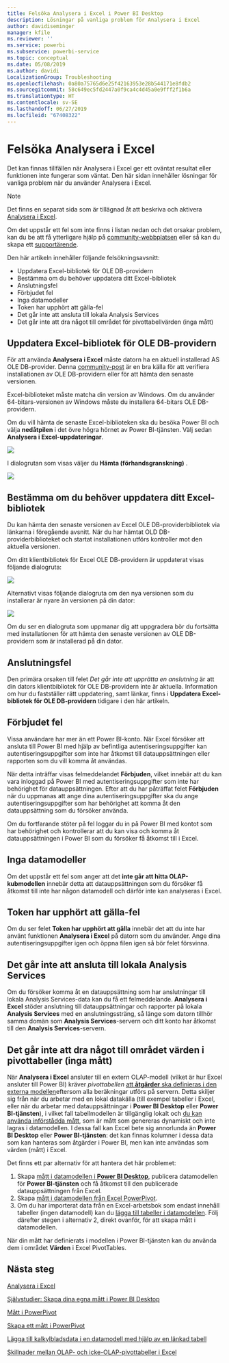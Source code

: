 ```yaml
---
title: Felsöka Analysera i Excel i Power BI Desktop
description: Lösningar på vanliga problem för Analysera i Excel
author: davidiseminger
manager: kfile
ms.reviewer: ''
ms.service: powerbi
ms.subservice: powerbi-service
ms.topic: conceptual
ms.date: 05/08/2019
ms.author: davidi
LocalizationGroup: Troubleshooting
ms.openlocfilehash: 0a80a75765d6e25f42163953e28b544171e8fdb2
ms.sourcegitcommit: 58c649ec5fd2447a0f9ca4c4d45a0e9fff2f1b6a
ms.translationtype: HT
ms.contentlocale: sv-SE
ms.lasthandoff: 06/27/2019
ms.locfileid: "67408322"
---
```

# <a name="troubleshooting-analyze-in-excel"></a>Felsöka Analysera i Excel

Det kan finnas tillfällen när Analysera i Excel ger ett oväntat resultat eller funktionen inte fungerar som väntat. Den här sidan innehåller lösningar för vanliga problem när du använder Analysera i Excel.

> [!NOTE]
> Det finns en separat sida som är tillägnad åt att beskriva och aktivera [Analysera i Excel](service-analyze-in-excel.md).
> 
> Om det uppstår ett fel som inte finns i listan nedan och det orsakar problem, kan du be att få ytterligare hjälp på [community-webbplatsen](http://community.powerbi.com/) eller så kan du skapa ett [supportärende](https://powerbi.microsoft.com/support/).
> 
> 

Den här artikeln innehåller följande felsökningsavsnitt:

* Uppdatera Excel-bibliotek för OLE DB-providern
* Bestämma om du behöver uppdatera ditt Excel-bibliotek
* Anslutningsfel
* Förbjudet fel
* Inga datamodeller
* Token har upphört att gälla-fel
* Det går inte att ansluta till lokala Analysis Services
* Det går inte att dra något till området för pivottabellvärden (inga mått)

## <a name="update-excel-libraries-for-the-ole-db-provider"></a>Uppdatera Excel-bibliotek för OLE DB-providern
För att använda **Analysera i Excel** måste datorn ha en aktuell installerad AS OLE DB-provider. Denna [community-post](http://community.powerbi.com/t5/Service/Analyze-in-Excel-Initialization-of-the-data-source-failed/m-p/30837#M8081) är en bra källa för att verifiera installationen av OLE DB-providern eller för att hämta den senaste versionen.

Excel-biblioteket måste matcha din version av Windows. Om du använder 64-bitars-versionen av Windows måste du installera 64-bitars OLE DB-providern.

Om du vill hämta de senaste Excel-biblioteken ska du besöka Power BI och välja **nedåtpilen** i det övre högra hörnet av Power BI-tjänsten. Välj sedan **Analysera i Excel-uppdateringar**.

![](media/desktop-troubleshooting-analyze-in-excel/tshoot-analyze-excel_1.png)

I dialogrutan som visas väljer du **Hämta (förhandsgranskning)** .

![](media/desktop-troubleshooting-analyze-in-excel/tshoot-analyze-excel_2.png)

## <a name="determining-whether-you-need-to-update-your-excel-libraries"></a>Bestämma om du behöver uppdatera ditt Excel-bibliotek
Du kan hämta den senaste versionen av Excel OLE DB-providerbibliotek via länkarna i föregående avsnitt. När du har hämtat OLD DB-providerbiblioteket och startat installationen utförs kontroller mot den aktuella versionen.

Om ditt klientbibliotek för Excel OLE DB-providern är uppdaterat visas följande dialogruta:

![](media/desktop-troubleshooting-analyze-in-excel/troubleshoot-analyze-excel_3.png)

Alternativt visas följande dialogruta om den nya versionen som du installerar är nyare än versionen på din dator:

![](media/desktop-troubleshooting-analyze-in-excel/troubleshoot-analyze-excel_2.png)

Om du ser en dialogruta som uppmanar dig att uppgradera bör du fortsätta med installationen för att hämta den senaste versionen av OLE DB-providern som är installerad på din dator.

## <a name="connection-cannot-be-made-error"></a>Anslutningsfel
Den primära orsaken till felet *Det går inte att upprätta en anslutning* är att din dators klientbibliotek för OLE DB-providern inte är aktuella. Information om hur du fastställer rätt uppdatering, samt länkar, finns i **Uppdatera Excel-bibliotek för OLE DB-providern** tidigare i den här artikeln.

## <a name="forbidden-error"></a>Förbjudet fel
Vissa användare har mer än ett Power BI-konto. När Excel försöker att ansluta till Power BI med hjälp av befintliga autentiseringsuppgifter kan autentiseringsuppgifter som inte har åtkomst till datauppsättningen eller rapporten som du vill komma åt användas.

När detta inträffar visas felmeddelandet **Förbjuden**, vilket innebär att du kan vara inloggad på Power BI med autentiseringsuppgifter som inte har behörighet för datauppsättningen. Efter att du har påträffat felet **Förbjuden** när du uppmanas att ange dina autentiseringsuppgifter ska du ange autentiseringsuppgifter som har behörighet att komma åt den datauppsättning som du försöker använda.

Om du fortfarande stöter på fel loggar du in på Power BI med kontot som har behörighet och kontrollerar att du kan visa och komma åt datauppsättningen i Power BI som du försöker få åtkomst till i Excel.

## <a name="no-data-models"></a>Inga datamodeller
Om det uppstår ett fel som anger att det **inte går att hitta OLAP-kubmodellen** innebär detta att datauppsättningen som du försöker få åtkomst till inte har någon datamodell och därför inte kan analyseras i Excel.

## <a name="token-expired-error"></a>Token har upphört att gälla-fel
Om du ser felet **Token har upphört att gälla** innebär det att du inte har använt funktionen **Analysera i Excel** på datorn som du använder. Ange dina autentiseringsuppgifter igen och öppna filen igen så bör felet försvinna.

## <a name="unable-to-access-on-premises-analysis-services"></a>Det går inte att ansluta till lokala Analysis Services
Om du försöker komma åt en datauppsättning som har anslutningar till lokala Analysis Services-data kan du få ett felmeddelande. **Analysera i Excel** stöder anslutning till datauppsättningar och rapporter på lokala **Analysis Services** med en anslutningssträng, så länge som datorn tillhör samma domän som **Analysis Services**-servern och ditt konto har åtkomst till den **Analysis Services**-servern.

## <a name="cant-drag-anything-to-the-pivottable-values-area-no-measures"></a>Det går inte att dra något till området värden i pivottabeller (inga mått)
När **Analysera i Excel** ansluter till en extern OLAP-modell (vilket är hur Excel ansluter till Power BI) kräver *pivottabellen* [att **åtgärder** ska definieras i den externa modellen](https://support.microsoft.com/kb/234700)eftersom alla beräkningar utförs på servern. Detta skiljer sig från när du arbetar med en lokal datakälla (till exempel tabeller i Excel, eller när du arbetar med datauppsättningar i **Power BI Desktop** eller **Power BI-tjänsten**), i vilket fall tabellmodellen är tillgänglig lokalt och [du kan använda införstådda mått](https://msdn.microsoft.com/library/gg399077.aspx), som är mått som genereras dynamiskt och inte lagras i datamodellen. I dessa fall kan Excel bete sig annorlunda än **Power BI Desktop** eller **Power BI-tjänsten**: det kan finnas kolumner i dessa data som kan hanteras som åtgärder i Power BI, men kan inte användas som värden (mått) i Excel.

Det finns ett par alternativ för att hantera det här problemet:

1. Skapa [mått i datamodellen i **Power BI Desktop**](desktop-tutorial-create-measures.md), publicera datamodellen för **Power BI-tjänsten** och få åtkomst till den publicerade datauppsättningen från Excel.
2. Skapa [mått i datamodellen från Excel PowerPivot](https://support.office.com/article/Create-a-Measure-in-Power-Pivot-d3cc1495-b4e5-48e7-ba98-163022a71198).
3. Om du har importerat data från en Excel-arbetsbok som endast innehåll tabeller (ingen datamodell) kan du [lägga till tabeller i datamodellen](https://support.office.com/article/Add-worksheet-data-to-a-Data-Model-using-a-linked-table-d3665fc3-99b0-479d-ba09-a37640f5be42). Följ därefter stegen i alternativ 2, direkt ovanför, för att skapa mått i datamodellen.

När din mått har definierats i modellen i Power BI-tjänsten kan du använda dem i området **Värden** i Excel PivotTables.

## <a name="next-steps"></a>Nästa steg
[Analysera i Excel](service-analyze-in-excel.md)

[Självstudier: Skapa dina egna mått i Power BI Desktop](desktop-tutorial-create-measures.md)

[Mått i PowerPivot](https://msdn.microsoft.com/library/gg399077.aspx)

[Skapa ett mått i PowerPivot](https://support.office.com/article/Create-a-Measure-in-Power-Pivot-d3cc1495-b4e5-48e7-ba98-163022a71198)

[Lägga till kalkylbladsdata i en datamodell med hjälp av en länkad tabell](https://support.office.com/article/Add-worksheet-data-to-a-Data-Model-using-a-linked-table-d3665fc3-99b0-479d-ba09-a37640f5be42)

[Skillnader mellan OLAP- och icke-OLAP-pivottabeller i Excel](https://support.microsoft.com/kb/234700)

